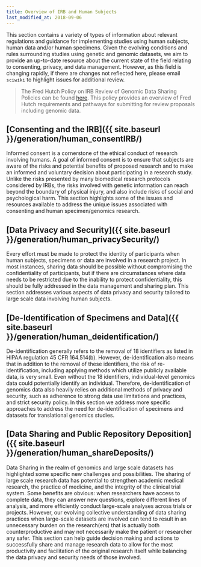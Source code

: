 ```yaml
---
title: Overview of IRB and Human Subjects
last_modified_at: 2018-09-06
---
```


This section contains a variety of types of information about relevant
regulations and guidance for implementing studies using human subjects,
human data and/or human specimens. Given the evolving conditions and rules
surrounding studies using genetic and genomic datasets, we aim to provide an
up-to-date resource about the current state of the field relating to consenting,
privacy, and data management. However, as this field is changing rapidly, if there are changes not reflected here, please email `sciwiki` to highlight issues for additional review.  

>The Fred Hutch Policy on IRB Review of Genomic Data Sharing Policies can be found [here](https://centernet.fredhutch.org/cn/u/irb/policies-and-procedures/_jcr_content/leftParsys/download_27/file.res/Review-Genomic-Data-Sharing.pdf).  This policy provides an overview of Fred Hutch requirements and pathways for submitting
for review proposals including genomic data.

## [Consenting and the IRB]({{ site.baseurl }}/generation/human_consentIRB/)

Informed consent is a cornerstone of the ethical conduct of research involving
humans. A goal of informed consent is to ensure that subjects are aware of the
risks and potential benefits of proposed research and to make an informed and
voluntary decision about participating in a research study. Unlike the risks
presented by many biomedical research protocols considered by IRBs, the risks
involved with genetic information can reach beyond the boundary of physical
injury, and also include risks of social and psychological harm. This section highlights some of the issues and resources available to address the unique issues associated with consenting and human specimen/genomics research.  

## [Data Privacy and Security]({{ site.baseurl }}/generation/human_privacySecurity/)

Every effort must be made to protect the identity of participants when human subjects, specimens or data are involved in a research project. In most
instances, sharing data should be possible without compromising the
confidentiality of participants, but if there are circumstances where data needs to
be restricted due to the inability to protect confidentiality, this should be
fully addressed in the data management and sharing plan.  This section addresses various aspects of data privacy and security tailored to large scale data involving human subjects.  

## [De-Identification of Specimens and Data]({{ site.baseurl }}/generation/human_deidentification/)

De-identification generally refers to the removal of 18 identifiers as listed in
HIPAA regulation 45 CFR 164.514(b). However, de-identification also means that
in addition to the removal of these identifiers, the risk of re-identification,
including applying methods which utilize publicly available data, is very small.
Even without the 18 identifiers, individual-level genomics data could
potentially identify an individual. Therefore, de-identification of genomics
data also heavily relies on additional methods of privacy and security, such as
adherence to strong data use limitations and practices, and strict security
policy. In this section we address more specific approaches to address the need
for de-identification of specimens and datasets for translational genomics
studies.

## [Data Sharing and Public Repository Deposition]({{ site.baseurl }}/generation/human_shareDeposits/)

Data Sharing in the realm of genomics and large scale datasets has highlighted
some specific new challenges and possibilities. The sharing of large scale
research data has potential to strengthen academic medical research, the
practice of medicine, and the integrity of the clinical trial system. Some
benefits are obvious: when researchers have access to complete data, they can
answer new questions, explore different lines of analysis, and more efficiently
conduct large-scale analyses across trials or projects. However, our evolving
collective understanding of data sharing practices when large-scale datasets are
involved can tend to result in an unnecessary burden on the
research(ers) that is actually both counterproductive and may not necessarily make
the patient or researcher any safer. This section can help guide decision making
and actions to successfully share and manage research data to allow for the most
productivity and facilitation of the original research itself while balancing
the data privacy and security needs of those involved.
